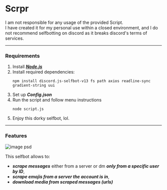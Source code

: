 # Scrpr
I am not responsible for any usage of the provided Script. <br>
I have created it for my personal use within a closed environment, and I do not recommend selfbotting on discord as it breaks discord's terms of services.


-------

### Requirements

1. Install [***Node.js***](https://nodejs.org/en)
2. Install required dependencies: <br>
   ```
   npm install discord.js-selfbot-v13 fs path axios readline-sync gradient-string uui
3. Set up ***Config.json***
4. Run the script and follow menu instructions
   ```
   node script.js
6. Enjoy this dorky selfbot, lol.


-------

### Features

 ![image psd](https://github.com/user-attachments/assets/245c1d91-6d06-4c4d-84ef-f50f107dce0c)

 This selfbot allows to: 
 - ***scrape messages*** either from a server or dm ***only from a specific user by ID***,
 - ***scrape emojis from a server the account is in***,
 - ***download media from scraped messages (urls)***
